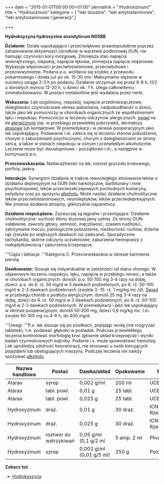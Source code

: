 +++
date = "2015-01-01T00:00:00+01:00"
permalink = "/Hydroxizinum/"
title = "Hydroxizinum"
kategorie = [ "leki doustne", "leki antyhistaminowe", "leki antyhistaminowe I generacji",]

+++

**Hydroksyzyna hydroxyzine anxiolyticum N05BB**

**Działanie:** Działa uspokajająco i przeciwlękowo prawdopodobnie poprzez zahamowanie aktywności ośrodków w warstwie podkorowej OUN, nie hamując czynności kory mózgowej. Zmniejsza stan napięcia wewnętrznego, niepokój, napięcie lękowe, zmniejsza napięcie mięśniowe. Wykazuje właściwości przeciwhistaminowe, przeciwbólowe i przeciwwymiotne. Podana p.o. wchłania się szybko z przewodu pokarmowego i działa już po ok. 15-30 min. Maksymalne stężenie w surowicy osiąga 2-3 h po podaniu. Działanie utrzymuje się przez 6-8 h. t1/2 u dorosłych wynosi 12-20 h, u dzieci ok. 7 h. Ulega całkowitemu zmetabolizowaniu. W postaci metabolitów jest wydalana przez nerki.

**Wskazania:** Lęk uogólniony, niepokój, napięcie przedmiesiączkowe, dolegliwości czynnościowe okresu pokwitania, nadpobudliwość u dzieci, także jako lek pomocniczy w chorobach organicznych ze współistnieniem lęku i niepokoju. Pomocniczo w leczeniu odczynów alergicznych: [świąd](/atopedia/świąd "wikilink") na tle [alergicznym](/atopedia/alergia "wikilink") (np. w przebiegu przewlekłej pokrzywki), dermatozy [atopowe](/atopedia/atopia "wikilink") lub kontaktowe. W premedykacji i w okresie pooperacyjnym jako lek uspokajający. Podawanie i.m. zaleca się w leczeniu stanów pobudzenia, chorym z zaburzeniami psychicznymi, chorym z dolegliwościami ze strony serca, a także w stanach niepokoju w ostrym i przewlekłym alkoholizmie. Leczenie może być dwustopniowe - początkowo i.m., a następnie w kontynuacji p.o.

**Przeciwwskazania:** Nadwrażliwość na lek, rozrost gruczołu krokowego, porfiria, jaskra.

**Interakcje:** Synergizm działania w trakcie równoległego stosowania leków o działaniu depresyjnym na OUN (leki narkotyczne, barbiturany i inne psychotropowe), leków przeciwzakrzepowych pochodnych kumaryny, petydyny oraz po spożyciu [alkoholu](/atopedia/alkohol "wikilink"). Może nasilać działanie cholinolityczne leków przeciwhistaminowych, neuroleptyków, leków przeciwdepresyjnych. Nie zmienia działania atropiny, glikozydów naparstnicy.

**Działanie niepożądane:** Zazwyczaj są łagodne i przemijające. Działanie cholinolityczne: suchość błony śluzowej jamy ustnej. Ze strony OUN: osłabienie, zawroty głowy, senność, męczliwość, czasem nudności, zatrzymanie moczu, patologiczne pobudzenie, niezborność ruchów, drżenia rąk (zwykle po większych dawkach niż zalecane). Sporadycznie tachykardia, skórne odczyny uczuleniowe, zaburzenia hemopoezy z małopłytkowością i zaburzenia krzepnięcia.

'''Ciąża i laktacja: '''Kategoria C. Przeciwwskazana w okresie karmienia piersią.

**Dawkowanie:** Stosuje się indywidualnie w zależności od stanu chorego. W objawowym leczeniu niepokoju, lęku, napięcia w przebiegu nerwic, a także w chorobach organicznych: dorośli: p.o. 50-100 mg 3-4 razy na dobę; dzieci: p.o. do 6. rż. 50 mg/d w 3 dawkach podzielonych, po 6. rż. 50-100 mg/d w 2-3 dawkach podzielonych (zwykle 3.-15. rż. 1 mg/kg mc./d). [Świąd](/atopedia/Świąd "wikilink") w przebiegu chorób o podłożu alergicznym: dorośli 25 mg 3-4 razy na dobę, dzieci do 6. rż. 50 mg/d w 3 dawkach podzielonych, po 6. rż. 50-100 mg/d w 2-3 dawkach podzielonych. W premedykacji i jako lek uspokajający w okresie pooperacyjnym: dorośli 50-200 mg, dzieci 0,6 mg/kg mc. I.m. zwykle 50-100 mg co 4-6 h, do 400 mg/d.

'''Uwagi: '''P.o. lek stosuje się po posiłkach, popijając wodą (nie rozgryzać tabletek). I.m. podawać głęboko w pośladek. Podczas przewlekłego leczenia kontrolować morfologię krwi (głównie układ krzepnięcia) i wyniki badań czynnościowych wątroby. Podanie i.v. może spowodować hemolizę. Lek upośledza zdolność koncentracji, nie stosować u osób kierujących pojazdami lub obsługujących maszyny. Podczas leczenia nie należy spożywać [alkoholu](/atopedia/alkohol "wikilink").

| Nazwa handlowa | Postać                 | Dawka/skład              | Opakowanie  | Producent                 | Cena brutto | Cena po refundacji | Cena w chorobie | Opis dodatkowy |
|----------------|------------------------|--------------------------|-------------|---------------------------|-------------|--------------------|-----------------|----------------|
| Atarax         | syrop                  | 0,002 g/ml               | 200 ml      | UCB Pharma                | 12.22       | x                  | x               |
| Atarax         | tabl. powl.            | 0,01 g                   | 25 tabl.    | UCB Pharma                |             |                    |                 |
| Atarax         | tabl. powl.            | 0,025 g                  | 25 tabl.    | UCB Pharma                | 8.07        |                    |                 |
| Hydroxyzinum   | draż.                  | 0,01 g                   | 30 draż.    | ICN Polfa Rzeszów/Valeant | 6.84        |                    |                 |
| Hydroxyzinum   | draż.                  | 0,025 g                  | 30 draż.    | ICN Polfa Rzeszów/Valeant | 8.54        |                    |                 |
| Hydroxyzinum   | roztwór do wstrzykiwań | 0,05 g/ml (0,1 g/2 ml    | 5 amp. 2 ml | Pliva Kraków              | 11.64       |                    |                 |
| Hydroxyzinum   | syrop                  | 0,002 g/ml (0,01 g/5 ml) | 250 g       | Polon                     | 11.65       |                    |                 |                |

**Zobacz też**

-   [Hydroksyzyna](/atopedia/Hydroksyzyna "wikilink")
